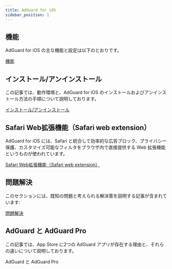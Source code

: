 ```yaml
---
title: AdGuard for iOS
sidebar_position: 1
---
```


## 機能

AdGuard for iOS の主な機能と設定は以下のとおりです。

[機能](/adguard-for-ios/features/features.md)

## インストール/アンインストール

この記事では、動作環境と、AdGuard for iOS のインストールおよびアンインストール方法の手順について説明しております。

[インストール/アンインストール](/adguard-for-ios/installation.md)

## Safari Web拡張機能（Safari web extension）

AdGuard for iOS には、Safari と統合して効率的な広告ブロック、プライバシー保護、カスタマイズ可能なフィルタをブラウザ内で直接提供する Web 拡張機能というものが使われています。

[Safari Web拡張機能（Safari web extension）](/adguard-for-ios/web-extension.md)

## 問題解決

このセクションには、既知の問題と考えられる解決策を説明する記事が含まれています:

[問題解決](/adguard-for-ios/solving-problems/solving-problems.md)

## AdGuard と AdGuard Pro

この記事では、App Store に2つの AdGuard アプリが存在する理由と、それらの違いについて説明しております。

AdGuard と AdGuard Pro
